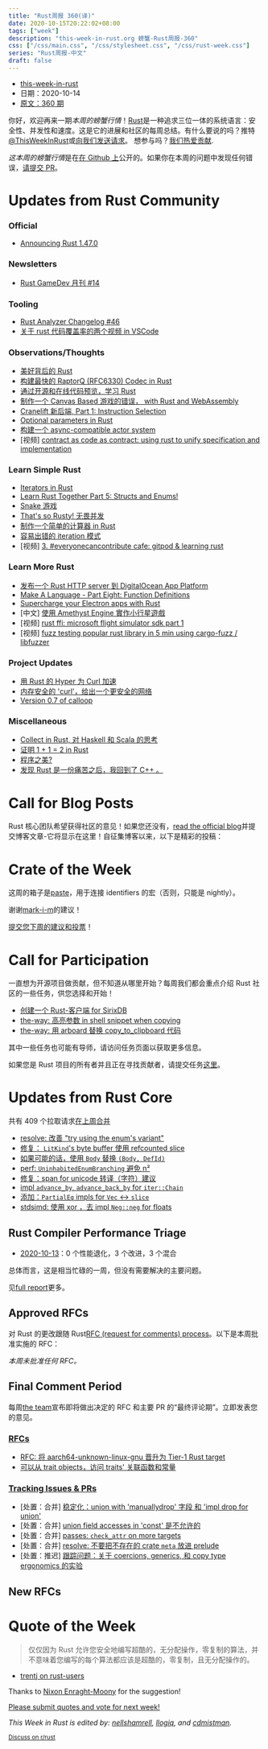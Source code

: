 ```yaml
---
title: "Rust周报 360(译)"
date: 2020-10-15T20:22:02+08:00
tags: ["week"]
description: "this-week-in-rust.org 螃蟹-Rust周报-360"
css: ["/css/main.css", "/css/stylesheet.css", "/css/rust-week.css"]
series: "Rust周报-中文"
draft: false
---
```


- [this-week-in-rust](https://this-week-in-rust.org)
- 日期：2020-10-14
- [原文：360 期](https://this-week-in-rust.org/blog/2020/10/14/this-week-in-rust-360/)

你好，欢迎再来一期*本周的螃蟹行情*！[Rust](http://rust-lang.org)是一种追求三位一体的系统语言：安全性、并发性和速度。这是它的进展和社区的每周总结。有什么要说的吗？推特[@ThisWeekInRust](https://twitter.com/ThisWeekInRust)或[向我们发送请求](https://github.com/cmr/this-week-in-rust)。 想参与吗？[我们热爱贡献](https://github.com/rust-lang/rust/blob/master/CONTRIBUTING.md).

*这本周的螃蟹行情*是在[在 Github 上](https://github.com/cmr/this-week-in-rust)公开的。如果你在本周的问题中发现任何错误，[请提交 PR](https://github.com/cmr/this-week-in-rust/pulls)。

# Updates from Rust Community

### Official

- [Announcing Rust 1.47.0](https://blog.rust-lang.org/2020/10/08/Rust-1.47.html)

### Newsletters

- [Rust GameDev 月刊 #14](https://rust-gamedev.github.io/posts/newsletter-014/)

### Tooling

- [Rust Analyzer Changelog #46](https://rust-analyzer.github.io/thisweek/2020/10/12/changelog-46.html)
- [关于 rust 代码覆盖率的两个视频 in VSCode](https://www.marcoieni.com/2020/10/2-videos-about-rust-code-coverage-in-vscode/)

### Observations/Thoughts

- [美好背后的 Rust](http://dtrace.org/blogs/bmc/2020/10/11/rust-after-the-honeymoon/)
- [构建最快的 RaptorQ (RFC6330) Codec in Rust](https://www.cberner.com/2020/10/12/building-fastest-raptorq-rfc6330-codec-rust/)
- [通过开源和在线代码预览，学习 Rust](https://loige.co/learning-rust-through-open-source-and-live-code-reviews/)
- [制作一个 Canvas Based 游戏的错误， with Rust and WebAssembly](https://dev.to/fallenstedt/making-a-canvas-based-game-with-rust-and-webassembly-2l46)
- [Cranelift 新后端, Part 1: Instruction Selection](https://hacks.mozilla.org/2020/10/a-new-backend-for-cranelift-part-1-instruction-selection/)
- [Optional parameters in Rust](https://vidify.org/blog/rust-parameters/)
- [构建一个 async-compatible actor system](https://github.com/Diggsey/posts/blob/master/actor-systems/README.md)
- \[视频] [contract as code as contract: using rust to unify specification and implementation](https://youtu.be/EmSjZbSzA3A)

### Learn Simple Rust

- [Iterators in Rust](https://blog.thoughtram.io/iterators-in-rust/)
- [Learn Rust Together Part 5: Structs and Enums!](https://www.youtube.com/watch?v=Iy5pvVPZT50)
- [Snake 游戏](https://blog.scottlogic.com/2020/10/08/lets-build-snake-with-rust.html)
- [That's so Rusty! 无畏并发](https://dev.to/imaculate3/fearless-concurrency-5fk8)
- [制作一个简单的计算器 in Rust](https://dev.to/yjdoc2/making-a-simple-calculator-in-rust-d65)
- [容易出错的 iteration 模式](https://morestina.net/blog/1607/fallible-iteration)
- \[视频] [3. #everyonecancontribute cafe: gitpod & learning rust](https://youtu.be/ewDAOLTto-A)

### Learn More Rust

- [发布一个 Rust HTTP server 到 DigitalOcean App Platform](https://pretired.dazwilkin.com/posts/201008/)
- [Make A Language - Part Eight: Function Definitions](https://arzg.github.io/lang/8/)
- [Supercharge your Electron apps with Rust](https://blog.logrocket.com/supercharge-your-electron-apps-with-rust/)
- \[中文] [使用 Amethyst Engine 實作小行星遊戲](https://yodalee.me/2020/06/introduction/)
- \[视频] [rust ffi: microsoft flight simulator sdk part 1](https://youtu.be/jNNz4h3iIlw)
- \[视频] [fuzz testing popular rust library in 5 min using cargo-fuzz / libfuzzer](https://youtu.be/W0ZRZyljKjo)

### Project Updates

- [用 Rust 的 Hyper 为 Curl 加速](https://daniel.haxx.se/blog/2020/10/09/rust-in-curl-with-hyper/)
- [内存安全的 'curl'，给出一个更安全的网络](https://www.abetterinternet.org/post/memory-safe-curl/)
- [Version 0.7 of calloop](https://smithay.github.io/calloop-v-0-7.html)

### Miscellaneous

- [Collect in Rust, 对 Haskell 和 Scala 的思考](https://www.fpcomplete.com/blog/collect-rust-traverse-haskell-scala/)
- [证明 1 + 1 = 2 in Rust](https://gist.github.com/gretingz/bc194c20a2de2c7bcc0f457282ba2662)
- [程序之美?](http://jamesmcm.github.io/blog/2020/10/11/programming-projects/#en)
- [发现 Rust 是一份痛苦之后，我回到了 C++ 。](https://www.reddit.com/r/rust/comments/ja5aoe/getting_back_to_c_after_rust_is_a_pain/)

# Call for Blog Posts

Rust 核心团队希望获得社区的意见！如果您还没有，[read the official blog](https://blog.rust-lang.org/2020/09/03/Planning-2021-Roadmap.html)并提交博客文章-它将显示在这里！自征集博客以来，以下是精彩的投稿：

# Crate of the Week

这周的箱子是[paste](https://crates.io/crates/paste)，用于连接 identifiers 的宏（否则，只能是 nightly）。

谢谢[mark-i-m](https://users.rust-lang.org/t/crate-of-the-week/2704/825)的建议！

[提交您下周的建议和投票][submit_crate]！

[submit_crate]: https://users.rust-lang.org/t/crate-of-the-week/2704

# Call for Participation

一直想为开源项目做贡献，但不知道从哪里开始？每周我们都会重点介绍 Rust 社区的一些任务，供您选择和开始！

- [创建一个 Rust-客户端 for SirixDB](https://dev.to/sirixdb/create-a-rust-client-during-hacktoberfest-5al4)
- [the-way: 高亮参数 in shell snippet when copying](https://github.com/out-of-cheese-error/the-way/issues/75)
- [the-way: 用 arboard 替换 copy_to_clipboard 代码](https://github.com/out-of-cheese-error/the-way/issues/76)

其中一些任务也可能有导师，请访问任务页面以获取更多信息。

如果您是 Rust 项目的所有者并且正在寻找贡献者，请提交任务[这里][guidelines]。

[guidelines]: https://users.rust-lang.org/t/twir-call-for-participation/4821

# Updates from Rust Core

共有 409 个拉取请求[在上周合并][merged]

[merged]: https://github.com/search?q=is%3Apr+org%3Arust-lang+is%3Amerged+merged%3A2020-10-05..2020-10-12

- [resolve: 改善 "try using the enum's variant"](https://github.com/rust-lang/rust/pull/77341)
- [修复： `LitKind`'s byte buffer 使用 refcounted slice](https://github.com/rust-lang/rust/pull/77560)
- [如果可能的话，使用 `Body` 替换 `(Body, DefId)` ](https://github.com/rust-lang/rust/pull/77552)
- [perf: `UninhabitedEnumBranching` 避免 n²](https://github.com/rust-lang/rust/pull/77597)
- [修复：span for unicode 转译（字符）建议](https://github.com/rust-lang/rust/pull/77587)
- [impl `advance_by`, `advance_back_by` for `iter::Chain`](https://github.com/rust-lang/rust/pull/77594)
- [添加：`PartialEq` impls for `Vec` ↔ `slice`](https://github.com/rust-lang/rust/pull/74194)
- [stdsimd: 使用 xor ，去 impl `Neg::neg` for floats](https://github.com/rust-lang/stdsimd/pull/31)

## Rust Compiler Performance Triage

- [2020-10-13](https://github.com/rust-lang/rustc-perf/blob/master/triage/2020-10-13.md)：0 个性能退化，3 个改进，3 个混合

总体而言，这是相当忙碌的一周，但没有需要解决的主要问题。

见[full report](https://github.com/rust-lang/rustc-perf/blob/master/triage/2020-10-13.md)更多。

## Approved RFCs

对 Rust 的更改跟随 Rust[RFC (request for comments) process](https://github.com/rust-lang/rfcs#rust-rfcs)。以下是本周批准实施的 RFC：

_本周未批准任何 RFC。_

## Final Comment Period

每周[the team](https://www.rust-lang.org/team.html)宣布即将做出决定的 RFC 和主要 PR 的“最终评论期”。立即发表您的意见。

### [RFCs](https://github.com/rust-lang/rfcs/labels/final-comment-period)

- [RFC: 将 aarch64-unknown-linux-gnu 晋升为 Tier-1 Rust target](https://github.com/rust-lang/rfcs/pull/2959)
- [可以从 trait objects，访问 traits' 关联函数和常量](https://github.com/rust-lang/rfcs/pull/2886)

### [Tracking Issues & PRs](https://github.com/rust-lang/rust/labels/final-comment-period)

- \[处置：合并] [稳定化：union with 'manuallydrop' 字段 和 'impl drop for union'](https://github.com/rust-lang/rust/pull/77547)
- \[处置：合并] [union field accesses in 'const' 是不允许的](https://github.com/rust-lang/rust/pull/77526)
- \[处置：合并] [passes: `check_attr` on more targets](https://github.com/rust-lang/rust/pull/77015)
- \[处置：合并] [resolve: 不要把不存在的 crate `meta` 放进 prelude](https://github.com/rust-lang/rust/pull/75802)
- \[处置：推迟] [跟踪问题：关于 coercions, generics, 和 copy type ergonomics 的实验](https://github.com/rust-lang/rust/issues/44619)

## New RFCs

# Quote of the Week

> 仅仅因为 Rust 允许您安全地编写超酷的，无分配操作，零复制的算法，并不意味着您编写的每个算法都应该是超酷的，零复制，且无分配操作的。

- [trentj on rust-users](https://users.rust-lang.org/t/feeling-rust-is-so-difficult/29962/15)

Thanks to [Nixon Enraght-Moony](https://users.rust-lang.org/t/twir-quote-of-the-week/328/948) for the suggestion!

[Please submit quotes and vote for next week!](https://users.rust-lang.org/t/twir-quote-of-the-week/328)

_This Week in Rust is edited by: [nellshamrell](https://github.com/nellshamrell), [llogiq](https://github.com/llogiq), and [cdmistman](https://github.com/cdmistman)._

<small>[Discuss on r/rust](https://www.reddit.com/r/rust/comments/jbh0ci/this_week_in_rust_360/)</small>
